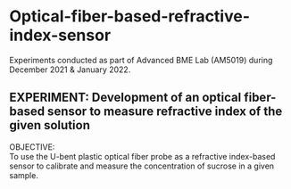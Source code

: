 # Optical-fiber-based-refractive-index-sensor

Experiments conducted as part of Advanced BME Lab (AM5019) during December 2021 & January 2022.

## EXPERIMENT: Development of an optical fiber-based sensor to measure refractive index of the given solution

OBJECTIVE: <br/>
To use the U-bent plastic optical fiber probe as a refractive index-based sensor to calibrate and measure the concentration of sucrose in a given sample.
